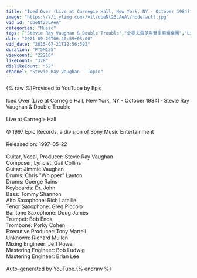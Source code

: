 ```yaml
---
title: "Iced Over (Live at Carnegie Hall, New York, NY - October 1984)"
image: "https:\/\/i.ytimg.com\/vi\/cbeNt23LAeA\/hqdefault.jpg"
vid_id: "cbeNt23LAeA"
categories: "Music"
tags: ["Stevie Ray Vaughan & Double Trouble","史提夫雷范與雙重麻煩樂團","Live at Carnegie Hall"]
date: "2021-09-29T06:40:59+03:00"
vid_date: "2015-07-21T12:56:59Z"
duration: "PT5M12S"
viewcount: "22216"
likeCount: "378"
dislikeCount: "52"
channel: "Stevie Ray Vaughan - Topic"
---
```

{% raw %}Provided to YouTube by Epic<br /><br />Iced Over (Live at Carnegie Hall, New York, NY - October 1984) · Stevie Ray Vaughan &amp; Double Trouble<br /><br />Live at Carnegie Hall<br /><br />℗ 1997 Epic Records, a division of Sony Music Entertainment<br /><br />Released on: 1997-05-22<br /><br />Guitar, Vocal, Producer: Stevie Ray Vaughan<br />Composer, Lyricist: Gail Collins<br />Guitar: Jimmie Vaughan<br />Drums: Chris &quot;Whipper&quot; Layton<br />Drums: Goerge Rains<br />Keyboards: Dr. John<br />Bass: Tommy Shannon<br />Alto  Saxophone: Rich Lataille<br />Tenor  Saxophone: Greg Piccolo<br />Baritone  Saxophone: Doug James<br />Trumpet: Bob Enos<br />Trombone: Porky Cohen<br />Executive  Producer: Tony Martell<br />Unknown: Richard Mullen<br />Mixing  Engineer: Jeff Powell<br />Mastering  Engineer: Bob Ludwig<br />Mastering  Engineer: Brian Lee<br /><br />Auto-generated by YouTube.{% endraw %}

